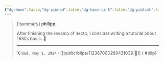 ```yaml
---
{"dg-home":false,"dg-pinned":false,"dg-home-link":false,"dg-publish":true,"type":"blip","disabled rules":["yaml-title","yaml-title-alias","file-name-heading"],"title":"philipp on mastodon @ 2024-05-01","created-date":"2024-05-01T17:41:10","id":112367060289421040,"updated-date":"2025-05-02T08:50:44","dg-path":"blips/112367060289421039.md","permalink":"/blips/112367060289421039/","dgPassFrontmatter":true,"created":"2024-05-01T17:41:10","updated":"2025-05-02T08:50:44"}
---
```


> [!summary] **philipp**:
>
> After finishing the revamp of hecto, I consider writing a tutorial about 1980s basic. 🫏
> - - -
>
> 🗓️ `Wed, May 1, 2024` · [[public/blips/112367060289421039\|🔗]]
{ #blip}

